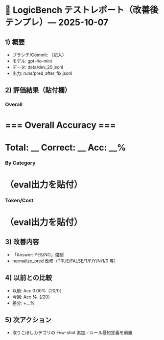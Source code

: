 # 🧩 LogicBench テストレポート（改善後テンプレ）— 2025-10-07

## 1) 概要
- ブランチ/Commit: （記入）
- モデル: gpt-4o-mini
- データ: data/dev_20.jsonl
- 出力: runs/pred_after_fix.jsonl

## 2) 評価結果（貼付欄）
### Overall
# === Overall Accuracy ===
# Total: __  Correct: __  Acc: __%
### By Category
# （eval出力を貼付）
### Token/Cost
# （eval出力を貼付）

## 3) 改善内容
- 「Answer: YES/NO」強制
- normalize_pred 改修（TRUE/FALSE/T/F/Y/N/1/0 等）

## 4) 以前との比較
- 以前: Acc 0.00%（20/0）
- 今回: Acc __%（__/20）
- 差分: +__%

## 5) 次アクション
- 取りこぼしカテゴリの Few-shot 追加／ルール最短定義を前置

